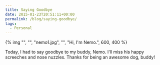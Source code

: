 ```yaml
---
title: Saying Goodbye
date: 2015-01-23T20:51:11+00:00
permalink: /blog/saying-goodbye/
tags:
  - Personal
---
```


{% img "", "", "nemo1.jpg", "", "Hi, I'm Nemo.", 600, 400 %}

Today, I had to say goodbye to my buddy, Nemo. I'll miss his happy screeches and nose nuzzles. Thanks for being an awesome dog, buddy!

